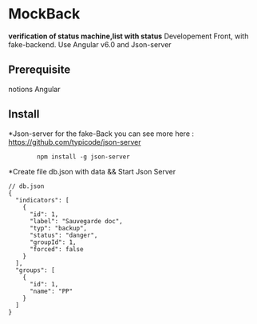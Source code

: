 # MockBack

**verification of status machine,list with status** 
Developement Front, with fake-backend. Use Angular v6.0 and Json-server


## Prerequisite

notions Angular 


## Install

*Json-server for the fake-Back you can see more here : https://github.com/typicode/json-server
```
        npm install -g json-server
```
        
*Create file db.json with data && Start Json Server
```
// db.json
{
  "indicators": [
    {
      "id": 1,
      "label": "Sauvegarde doc",
      "typ": "backup",
      "status": "danger",
      "groupId": 1,
      "forced": false
    }
  ], 
  "groups": [
    {
      "id": 1,
      "name": "PP"
    }
  ]
}
```
